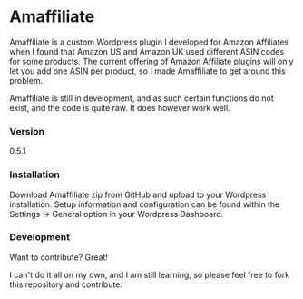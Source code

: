 # Amaffiliate

Amaffiliate is a custom Wordpress plugin I developed for Amazon Affiliates when I found that Amazon US and Amazon UK used different ASIN codes for some products.  The current offering of Amazon Affiliate plugins will only let you add one ASIN per product, so I made Amaffiliate to get around this problem.

Amaffiliate is still in development, and as such certain functions do not exist, and the code is quite raw.  It does however work well.  

### Version
0.5.1

### Installation

Download Amaffiliate zip from GitHub and upload to your Wordpress installation.  Setup information and configuration can be found within the Settings -> General option in your Wordpress Dashboard.

### Development

Want to contribute? Great!

I can't do it all on my own, and I am still learning, so please feel free to fork this repository and contribute.
